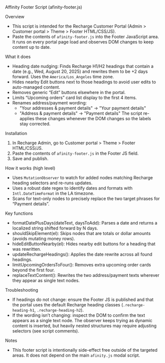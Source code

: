 Affinity Footer Script (afinity-footer.js)

Overview
- This script is intended for the Recharge Customer Portal (Admin > Customer portal > Theme > Footer HTML/CSS/JS).
- Paste the contents of `afinity-footer.js` into the Footer JavaScript area. It runs on every portal page load and observes DOM changes to keep content up to date.

What it does
- Heading date nudging: Finds Recharge H1/H2 headings that contain a date (e.g., Wed, August 20, 2025) and rewrites them to be +2 days forward. Uses the `America/Los_Angeles` time zone.
- Hides nearby Edit buttons next to those headings to avoid user edits to auto-managed content.
- Removes generic “Edit” buttons elsewhere in the portal.
- Limits “Upcoming orders” card list display to the first 4 items.
- Renames address/payment wording:
  - "Your addresses & payment details" → "Your payment details"
  - "Address & payment details" → "Payment details"
  The script re-applies these changes whenever the DOM changes so the labels stay corrected.

Installation
1) In Recharge Admin, go to Customer portal > Theme > Footer HTML/CSS/JS.
2) Paste the contents of `afinity-footer.js` in the Footer JS field.
3) Save and publish.

How it works (high level)
- Uses `MutationObserver` to watch for added nodes matching Recharge heading selectors and re-runs updates.
- Uses a robust date regex to identify dates and formats with `Intl.DateTimeFormat` in the LA timezone.
- Scans for text-only nodes to precisely replace the two target phrases for “Payment details”.

Key functions
- formatDatePlusDays(dateText, daysToAdd): Parses a date and returns a localized string shifted forward by N days.
- shouldSkipElement(el): Skips nodes that are totals or dollar amounts (avoids mutating money rows).
- hideEditButtonNearby(el): Hides nearby edit buttons for a heading that was rewritten.
- updateRechargeHeadings(): Applies the date rewrite across all found headings.
- limitUpcomingOrdersToFour(): Removes extra upcoming order cards beyond the first four.
- replaceTextContent(): Rewrites the two address/payment texts wherever they appear as single text nodes.

Troubleshooting
- If headings do not change: ensure the Footer JS is published and that the portal uses the default Recharge heading classes (`.recharge-heading-h1`, `.recharge-heading-h2`).
- If the wording isn’t changing: inspect the DOM to confirm the text appears as a single text node. The observer keeps trying as dynamic content is inserted, but heavily nested structures may require adjusting selectors (see script comments).

Notes
- This footer script is intentionally side-effect free outside of the targeted areas. It does not depend on the main `afinity.js` modal script.

